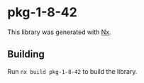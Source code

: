 # pkg-1-8-42

This library was generated with [Nx](https://nx.dev).

## Building

Run `nx build pkg-1-8-42` to build the library.
